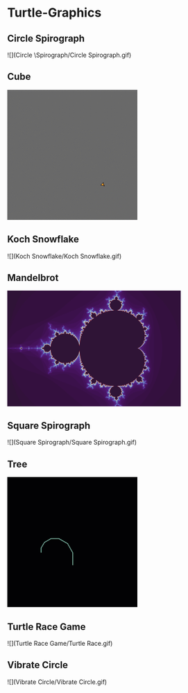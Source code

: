 # Turtle-Graphics

## Circle Spirograph

![](Circle \Spirograph/Circle Spirograph.gif)

## Cube

![](Cube/Cube.gif)

## Koch Snowflake

![](Koch Snowflake/Koch Snowflake.gif)

## Mandelbrot

<img src="Mandelbrot/mandelbrot.png" width=400>

## Square Spirograph

![](Square Spirograph/Square Spirograph.gif)

## Tree

![](Tree/Tree.gif)

## Turtle Race Game

![](Turtle Race Game/Turtle Race.gif)

## Vibrate Circle

![](Vibrate Circle/Vibrate Circle.gif)
